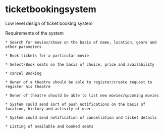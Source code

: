 # ticketbookingsystem
Low level design of ticket booking system
  
  
  
  
  Requirements of the system
  
  
    * Search for movies/shows on the basis of name, location, genre and other parameters
    
    * Book tickets for a particular movie
    
    * Select/Book seats on the basis of choice, price and availability
    
    * cancel Booking
    
    * Owner of a theatre should be able to register/create request to register his theatre
    
    * Owner of theatre should be able to list new movies/upcoming movies
    
    * System could send sort of push notifications on the basis of location, history and activity of user.
    
    * System could send notification of cancellation and ticket details
    
    * Listing of available and booked seats
    
